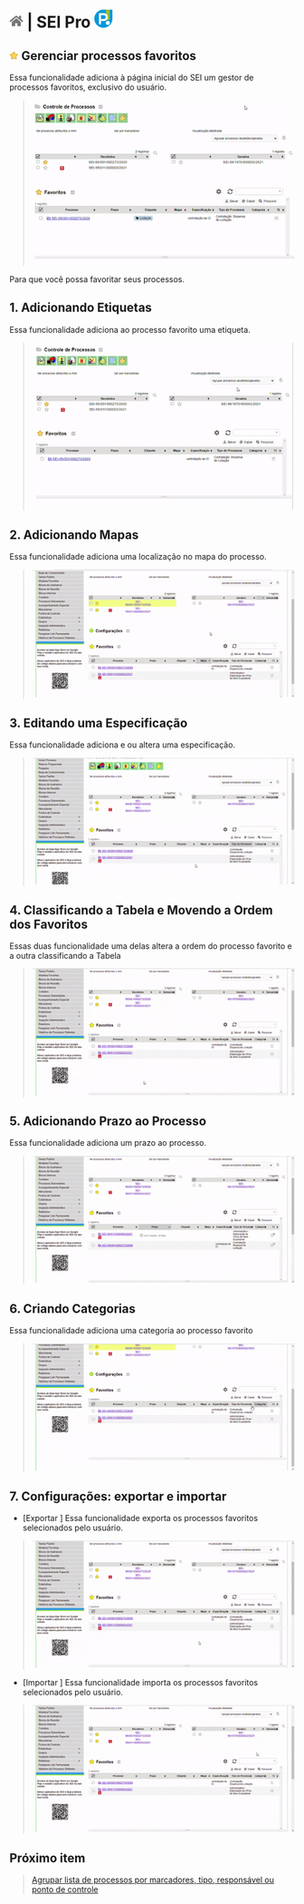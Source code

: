 # [![Home](../img/home.png)](../) |  SEI Pro ![Icone](../img/icon-32.png)

## ![SEI Pro Favoritos](../img/icon-favoritos.png) Gerenciar processos favoritos

Essa funcionalidade adiciona à página inicial do SEI um gestor de processos favoritos, exclusivo do usuário.

> ![Tela Favoritos](../img/tela-favoritos.gif) 

Para que você possa favoritar seus processos.

## 1. Adicionando Etiquetas

Essa funcionalidade adiciona ao processo favorito uma etiqueta.

> ![Tela Etiqueta](../img/tela-etiqueta.gif) 

## 2. Adicionando Mapas

Essa funcionalidade adiciona uma localização no mapa do processo.

> ![Tela Mapa](../img/tela-mapa.gif) 


## 3. Editando uma Especificação

Essa funcionalidade adiciona e ou altera uma especificação.  

> ![Tela Especificacao](../img/tela-especificacao.gif) 

## 4. Classificando a Tabela e Movendo a Ordem dos Favoritos

Essas duas funcionalidade uma delas altera a ordem do processo favorito e a outra classificando a Tabela

> ![Tela Categoria](../img/tela-ordem-favoritos.gif) 

## 5. Adicionando Prazo ao Processo

Essa funcionalidade adiciona um prazo ao processo.

> ![Tela Prazo](../img/tela-prazo.gif) 
 
## 6. Criando Categorias

Essa funcionalidade adiciona uma categoria ao processo favorito

> ![Tela Categoria](../img/tela-categoria.gif) 

## 7. Configurações: exportar e importar

- [Exportar ] Essa funcionalidade exporta os processos favoritos selecionados pelo usuário.

> ![Tela Baixando](../img/tela-favorito-baixando.gif) 

- [Importar ] Essa funcionalidade importa os processos favoritos selecionados pelo usuário.

> ![Tela Importando](../img/tela-favorito-importando.gif) 
 


## Próximo item

> [Agrupar lista de processos por marcadores, tipo, responsável ou ponto de controle](../pages/AGRUPAR.md)
